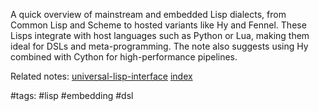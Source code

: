 A quick overview of mainstream and embedded Lisp dialects, from Common Lisp and Scheme to hosted variants like Hy and Fennel. These Lisps integrate with host languages such as Python or Lua, making them ideal for DSLs and meta-programming. The note also suggests using Hy combined with Cython for high-performance pipelines.

Related notes: [universal-lisp-interface](universal-lisp-interface.md) [index](../../unique/index.md)

#tags: #lisp #embedding #dsl
